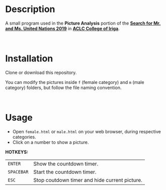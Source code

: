 # Description
A small program used in the <b>Picture Analysis</b> portion of the <a href="#"><b>Search for Mr. and Ms. United Nations 2019</b></a> in <a href="#"><b>ACLC College of Iriga</b></a>.

<br>

# Installation
Clone or download this repository.

You can modify the pictures inside `f` (female category) and `m` (male category) folders, but follow the file naming convention.

<br>

# Usage
<ul>
    <li>Open <code>female.html</code> or <code>male.html</code> on your web browser, during respective categories.</li>
    <li>Click on a number to show a picture.</li>
</ul>
<b>HOTKEYS:</b>
<table>
    <tr>
        <td><code>ENTER</code></td>
        <td>Show the countdown timer.</td>
    </tr>
    <tr>
        <td><code>SPACEBAR</code></td>
        <td>Start the countdown timer.</td>
    </tr>
    <tr>
        <td><code>ESC</code></td>
        <td>Stop coutdown timer and hide current picture.</td>
    </tr>
</table>